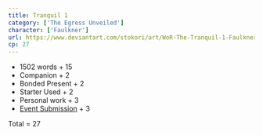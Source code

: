 ```yaml
---
title: Tranquil 1
category: ['The Egress Unveiled']
character: ['Faulkner']
url: https://www.deviantart.com/stokori/art/WoR-The-Tranquil-1-Faulkner-1126002627
cp: 27
---
```


- 1502 words + 15
- Companion + 2
- Bonded Present + 2
- Starter Used + 2
- Personal work + 3
- [Event Submission](https://wor-keeper.com/submissions/view/25028) + 3

Total = 27